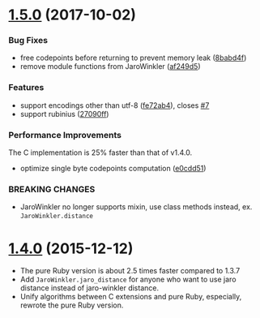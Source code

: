 <a name="1.5.0"></a>
# [1.5.0](https://github.com/tonytonyjan/jaro_winkler/compare/v1.4.0...v1.5.0) (2017-10-02)


### Bug Fixes

* free codepoints before returning to prevent memory leak ([8babd4f](https://github.com/tonytonyjan/jaro_winkler/commit/8babd4f))
* remove module functions from JaroWinkler ([af249d5](https://github.com/tonytonyjan/jaro_winkler/commit/af249d5))


### Features

* support encodings other than utf-8 ([fe72ab4](https://github.com/tonytonyjan/jaro_winkler/commit/fe72ab4)), closes [#7](https://github.com/tonytonyjan/jaro_winkler/issues/7)
* support rubinius ([27090ff](https://github.com/tonytonyjan/jaro_winkler/commit/27090ff))


### Performance Improvements

The C implementation is 25% faster than that of v1.4.0.

* optimize single byte codepoints computation ([e0cdd51](https://github.com/tonytonyjan/jaro_winkler/commit/e0cdd51))


### BREAKING CHANGES

* JaroWinkler no longer supports mixin, use class methods instead, ex.
`JaroWinkler.distance`



<a name="1.4.0"></a>
# [1.4.0](https://github.com/tonytonyjan/jaro_winkler/compare/v1.3.7...v1.4.0) (2015-12-12)

* The pure Ruby version is about 2.5 times faster compared to 1.3.7
* Add `JaroWinkler.jaro_distance` for anyone who want to use jaro distance instead of jaro-winkler distance.
* Unify algorithms between C extensions and pure Ruby, especially, rewrote the pure Ruby version.
